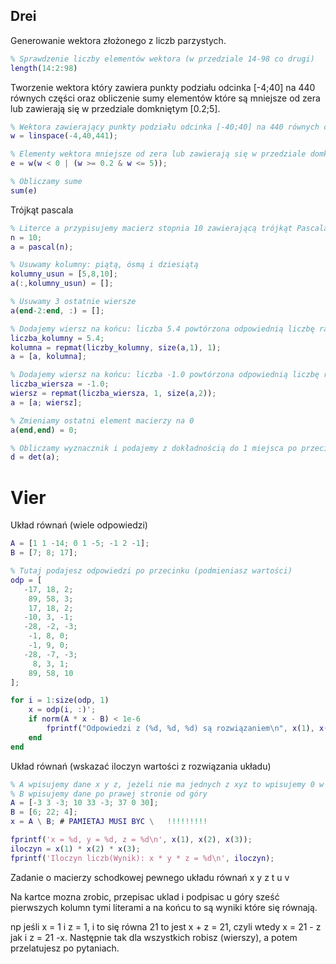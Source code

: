## Drei

Generowanie wektora złożonego z liczb parzystych.

```matlab
% Sprawdzenie liczby elementów wektora (w przedziale 14-98 co drugi)
length(14:2:98)
```

Tworzenie wektora który zawiera punkty podziału odcinka [-4;40] na 440 równych części oraz obliczenie sumy elementów które są mniejsze od zera lub zawierają się w przedziale domkniętym [0.2;5].

```matlab
% Wektora zawierający punkty podziału odcinka [-40;40] na 440 równych części (do 440 trzeba zawsze dodać 1)
w = linspace(-4,40,441);

% Elementy wektora mniejsze od zera lub zawierają się w przedziale domkniętym [0.2;5]
e = w(w < 0 | (w >= 0.2 & w <= 5));

% Obliczamy sume
sum(e)
```

Trójkąt pascala

```matlab
% Literce a przypisujemy macierz stopnia 10 zawierającą trójkąt Pascala.
n = 10;
a = pascal(n);

% Usuwamy kolumny: piątą, ósmą i dziesiątą
kolumny_usun = [5,8,10];
a(:,kolumny_usun) = [];

% Usuwamy 3 ostatnie wiersze
a(end-2:end, :) = [];

% Dodajemy wiersz na końcu: liczba 5.4 powtórzona odpowiednią liczbę razy
liczba_kolumny = 5.4;
kolumna = repmat(liczby_kolumny, size(a,1), 1);
a = [a, kolumna];

% Dodajemy wiersz na końcu: liczba -1.0 powtórzona odpowiednią liczbę razy
liczba_wiersza = -1.0;
wiersz = repmat(liczba_wiersza, 1, size(a,2));
a = [a; wiersz];

% Zmieniamy ostatni element macierzy na 0
a(end,end) = 0;

% Obliczamy wyznacznik i podajemy z dokładnością do 1 miejsca po przecinku
d = det(a);
```

# Vier

Układ równań (wiele odpowiedzi)

````matlab
A = [1 1 -14; 0 1 -5; -1 2 -1];
B = [7; 8; 17];

% Tutaj podajesz odpowiedzi po przecinku (podmieniasz wartości)
odp = [
   -17, 18, 2;
    89, 58, 3;
    17, 18, 2;
   -10, 3, -1;
   -28, -2, -3;
    -1, 8, 0;
    -1, 9, 0;
   -28, -7, -3;
     8, 3, 1;
    89, 58, 10
];

for i = 1:size(odp, 1)
    x = odp(i, :)';
    if norm(A * x - B) < 1e-6
        fprintf("Odpowiedzi z (%d, %d, %d) są rozwiązaniem\n", x(1), x(2), x(3));
    end
end
````

Układ równań (wskazać iloczyn wartości z rozwiązania układu)

```matlab
% A wpisujemy dane x y z, jeżeli nie ma jednych z xyz to wpisujemy 0 w miejsce, a jeżeli sam np. x to 1.
% B wpisujemy dane po prawej stronie od góry
A = [-3 3 -3; 10 33 -3; 37 0 30];
B = [6; 22; 4];
x = A \ B; # PAMIETAJ MUSI BYC \   !!!!!!!!!

fprintf('x = %d, y = %d, z = %d\n', x(1), x(2), x(3));
iloczyn = x(1) * x(2) * x(3);
fprintf('Iloczyn liczb(Wynik): x * y * z = %d\n', iloczyn);
```

Zadanie o macierzy schodkowej pewnego układu równań x y z t u v

Na kartce mozna zrobic, przepisac uklad i podpisac u góry sześć pierwszych kolumn tymi literami a na końcu to są wyniki które się równają.

np jeśli x = 1 i z = 1, i to się równa 21 to jest x + z = 21, czyli wtedy x = 21 - z jak i z = 21 -x. Następnie tak dla wszystkich robisz (wierszy), a potem przelatujesz po pytaniach.
